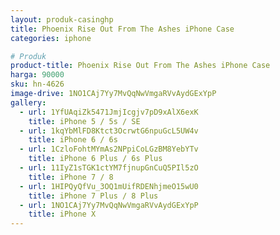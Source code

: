 ```yaml
---
layout: produk-casinghp
title: Phoenix Rise Out From The Ashes iPhone Case
categories: iphone

# Produk
product-title: Phoenix Rise Out From The Ashes iPhone Case
harga: 90000
sku: hn-4626
image-drive: 1NO1CAj7Yy7MvQqNwVmgaRVvAydGExYpP
gallery:
  - url: 1YfUAqiZk5471JmjIcgjv7pD9xAlX6exK
    title: iPhone 5 / 5s / SE
  - url: 1kqYbMlFD8Ktct3OcrwtG6npuGcL5UW4v
    title: iPhone 6 / 6s
  - url: 1CzloFohtMYmAs2NPpiCoLGzBM8YebYTv
    title: iPhone 6 Plus / 6s Plus
  - url: 11IyZ1sTGK1ctYM7fjnupGnCuQ5PIl5zO
    title: iPhone 7 / 8
  - url: 1HIPQyQfVu_3OQ1mUifRDENhjmeO15wU0
    title: iPhone 7 Plus / 8 Plus
  - url: 1NO1CAj7Yy7MvQqNwVmgaRVvAydGExYpP
    title: iPhone X
---
```

